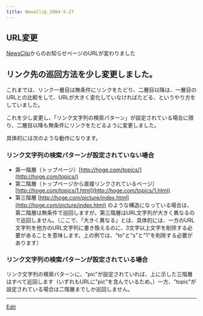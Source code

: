 ```yaml
---
title: NewsClip_2004-5-27
---
```


## URL変更

[NewsClip](/NewsClip)からのお知らせページのURLが変わりました


## リンク先の巡回方法を少し変更しました。

これまでは、リンク一層目は無条件にリンクをたどり、二層目以降は、一層目のURLとの比較をして、URLが大きく変化していなければたどる、というやり方をしていました。



これを少し変更し、「リンク文字列の検索パターン」が設定されている場合に限り、二層目以降も無条件にリンクをたどるように変更しました。



具体的には次のような動作になります。


### リンク文字列の検索パターンが設定されていない場合

* 第一階層（トップページ）[http://hoge.com/topics/](http://hoge.com/topics/)
* 第二階層（トップページから直接リンクされているページ）[http://hoge.com/topics/1.html](http://hoge.com/topics/1.html)
* 第三階層 [http://hoge.com/picture/index.html](http://hoge.com/picture/index.html)
のような構造になっている場合は、第二階層は無条件で巡回しますが、第三階層はURL文字列が大きく異なるので巡回しません。（ここで、「大きく異なる」とは、具体的には、一方のURL文字列を他方のURL文字列に書き換えるのに、3文字以上文字を削除する必要があることを意味します。上の例では、"to"と"s"と"1"を削除する必要があります）




### リンク文字列の検索パターンが設定されている場合

リンク文字列の検索パターンに、"pic"が設定されていれば、上に示した三階層はすべて巡回します（いずれもURLに"pic"を含んでいるため。）一方、"topic"が設定されている場合は二階層までしか巡回しません。

<!--  -->




----

[Edit](https://github.com/vitroid/vitroid.github.io/edit/master/MD/NewsClip_2004-5-27.md)

